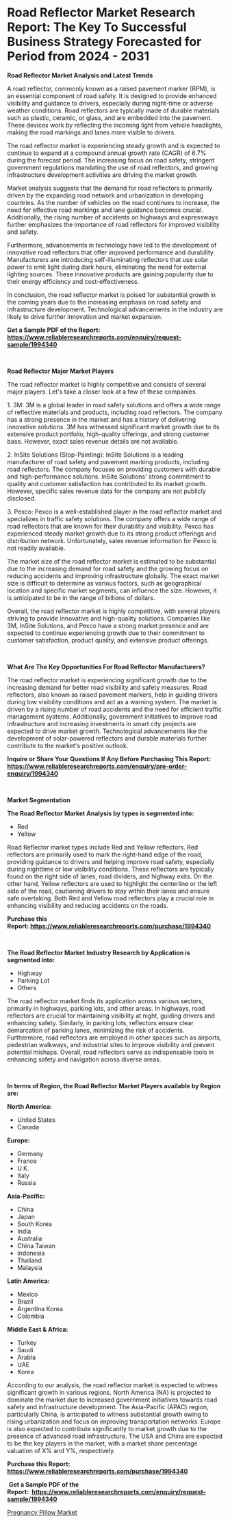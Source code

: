 <p><h1>Road Reflector Market Research Report: The Key To Successful Business Strategy Forecasted for Period from 2024 - 2031</h1></p><p><strong>Road Reflector Market Analysis and Latest Trends</strong></p>
<p><p>A road reflector, commonly known as a raised pavement marker (RPM), is an essential component of road safety. It is designed to provide enhanced visibility and guidance to drivers, especially during night-time or adverse weather conditions. Road reflectors are typically made of durable materials such as plastic, ceramic, or glass, and are embedded into the pavement. These devices work by reflecting the incoming light from vehicle headlights, making the road markings and lanes more visible to drivers.</p><p>The road reflector market is experiencing steady growth and is expected to continue to expand at a compound annual growth rate (CAGR) of 6.7% during the forecast period. The increasing focus on road safety, stringent government regulations mandating the use of road reflectors, and growing infrastructure development activities are driving the market growth.</p><p>Market analysis suggests that the demand for road reflectors is primarily driven by the expanding road network and urbanization in developing countries. As the number of vehicles on the road continues to increase, the need for effective road markings and lane guidance becomes crucial. Additionally, the rising number of accidents on highways and expressways further emphasizes the importance of road reflectors for improved visibility and safety.</p><p>Furthermore, advancements in technology have led to the development of innovative road reflectors that offer improved performance and durability. Manufacturers are introducing self-illuminating reflectors that use solar power to emit light during dark hours, eliminating the need for external lighting sources. These innovative products are gaining popularity due to their energy efficiency and cost-effectiveness.</p><p>In conclusion, the road reflector market is poised for substantial growth in the coming years due to the increasing emphasis on road safety and infrastructure development. Technological advancements in the industry are likely to drive further innovation and market expansion.</p></p>
<p><strong>Get a Sample PDF of the Report:&nbsp; <a href="https://www.reliableresearchreports.com/enquiry/request-sample/1994340">https://www.reliableresearchreports.com/enquiry/request-sample/1994340</a></strong></p>
<p>&nbsp;</p>
<p><strong>Road Reflector Major Market Players</strong></p>
<p><p>The road reflector market is highly competitive and consists of several major players. Let's take a closer look at a few of these companies.</p><p>1. 3M: 3M is a global leader in road safety solutions and offers a wide range of reflective materials and products, including road reflectors. The company has a strong presence in the market and has a history of delivering innovative solutions. 3M has witnessed significant market growth due to its extensive product portfolio, high-quality offerings, and strong customer base. However, exact sales revenue details are not available.</p><p>2. InSite Solutions (Stop-Painting): InSite Solutions is a leading manufacturer of road safety and pavement marking products, including road reflectors. The company focuses on providing customers with durable and high-performance solutions. InSite Solutions' strong commitment to quality and customer satisfaction has contributed to its market growth. However, specific sales revenue data for the company are not publicly disclosed.</p><p>3. Pexco: Pexco is a well-established player in the road reflector market and specializes in traffic safety solutions. The company offers a wide range of road reflectors that are known for their durability and visibility. Pexco has experienced steady market growth due to its strong product offerings and distribution network. Unfortunately, sales revenue information for Pexco is not readily available.</p><p>The market size of the road reflector market is estimated to be substantial due to the increasing demand for road safety and the growing focus on reducing accidents and improving infrastructure globally. The exact market size is difficult to determine as various factors, such as geographical location and specific market segments, can influence the size. However, it is anticipated to be in the range of billions of dollars.</p><p>Overall, the road reflector market is highly competitive, with several players striving to provide innovative and high-quality solutions. Companies like 3M, InSite Solutions, and Pexco have a strong market presence and are expected to continue experiencing growth due to their commitment to customer satisfaction, product quality, and extensive product offerings.</p></p>
<p>&nbsp;</p>
<p><strong>What Are The Key Opportunities For Road Reflector Manufacturers?</strong></p>
<p><p>The road reflector market is experiencing significant growth due to the increasing demand for better road visibility and safety measures. Road reflectors, also known as raised pavement markers, help in guiding drivers during low visibility conditions and act as a warning system. The market is driven by a rising number of road accidents and the need for efficient traffic management systems. Additionally, government initiatives to improve road infrastructure and increasing investments in smart city projects are expected to drive market growth. Technological advancements like the development of solar-powered reflectors and durable materials further contribute to the market's positive outlook.</p></p>
<p><strong>Inquire or Share Your Questions If Any Before Purchasing This Report: <a href="https://www.reliableresearchreports.com/enquiry/pre-order-enquiry/1994340">https://www.reliableresearchreports.com/enquiry/pre-order-enquiry/1994340</a></strong></p>
<p>&nbsp;</p>
<p><strong>Market Segmentation</strong></p>
<p><strong>The Road Reflector Market Analysis by types is segmented into:</strong></p>
<p><ul><li>Red</li><li>Yellow</li></ul></p>
<p><p>Road Reflector market types include Red and Yellow reflectors. Red reflectors are primarily used to mark the right-hand edge of the road, providing guidance to drivers and helping improve road safety, especially during nighttime or low visibility conditions. These reflectors are typically found on the right side of lanes, road dividers, and highway exits. On the other hand, Yellow reflectors are used to highlight the centerline or the left side of the road, cautioning drivers to stay within their lanes and ensure safe overtaking. Both Red and Yellow road reflectors play a crucial role in enhancing visibility and reducing accidents on the roads.</p></p>
<p><strong>Purchase this Report:&nbsp;<a href="https://www.reliableresearchreports.com/purchase/1994340">https://www.reliableresearchreports.com/purchase/1994340</a></strong></p>
<p>&nbsp;</p>
<p><strong>The Road Reflector Market Industry Research by Application is segmented into:</strong></p>
<p><ul><li>Highway</li><li>Parking Lot</li><li>Others</li></ul></p>
<p><p>The road reflector market finds its application across various sectors, primarily in highways, parking lots, and other areas. In highways, road reflectors are crucial for maintaining visibility at night, guiding drivers and enhancing safety. Similarly, in parking lots, reflectors ensure clear demarcation of parking lanes, minimizing the risk of accidents. Furthermore, road reflectors are employed in other spaces such as airports, pedestrian walkways, and industrial sites to improve visibility and prevent potential mishaps. Overall, road reflectors serve as indispensable tools in enhancing safety and navigation across diverse areas.</p></p>
<p>&nbsp;</p>
<p><strong>In terms of Region, the Road Reflector Market Players available by Region are:</strong></p>
<p>
    <p> <strong> North America: </strong>
        <ul>
            <li>United States</li>
            <li>Canada</li>
        </ul>
        </p> 
    <p> <strong> Europe: </strong>
        <ul>
            <li>Germany</li>
            <li>France</li>
            <li>U.K.</li>
            <li>Italy</li>
            <li>Russia</li>
        </ul>
        </p> 
    <p> <strong> Asia-Pacific: </strong>
        <ul>
            <li>China</li>
            <li>Japan</li>
            <li>South Korea</li>
            <li>India</li>
            <li>Australia</li>
            <li>China Taiwan</li>
            <li>Indonesia</li>
            <li>Thailand</li>
            <li>Malaysia</li>
        </ul>
        </p> 
    <p> <strong> Latin America: </strong>
        <ul>
            <li>Mexico</li>
            <li>Brazil</li>
            <li>Argentina Korea</li>
            <li>Colombia</li>
        </ul>
        </p> 
    <p> <strong> Middle East & Africa: </strong>
        <ul>
            <li>Turkey</li>
            <li>Saudi</li>
            <li>Arabia</li>
            <li>UAE</li>
            <li>Korea</li>
        </ul>
    </p>
    </p>
<p><p>According to our analysis, the road reflector market is expected to witness significant growth in various regions. North America (NA) is projected to dominate the market due to increased government initiatives towards road safety and infrastructure development. The Asia-Pacific (APAC) region, particularly China, is anticipated to witness substantial growth owing to rising urbanization and focus on improving transportation networks. Europe is also expected to contribute significantly to market growth due to the presence of advanced road infrastructure. The USA and China are expected to be the key players in the market, with a market share percentage valuation of X% and Y%, respectively.</p></p>
<p><strong>Purchase this Report: <a href="https://www.reliableresearchreports.com/purchase/1994340">https://www.reliableresearchreports.com/purchase/1994340</a></strong></p>
<p>&nbsp;<strong>Get a Sample PDF of the Report:&nbsp;&nbsp;<a href="https://www.reliableresearchreports.com/enquiry/request-sample/1994340">https://www.reliableresearchreports.com/enquiry/request-sample/1994340</a></strong></p>
<p><strong></strong></p>
<p><p><a href="https://github.com/ambrozg/Market-Research-Report-List-2/blob/main/pregnancy-pillow-market.md">Pregnancy Pillow Market</a></p></p>